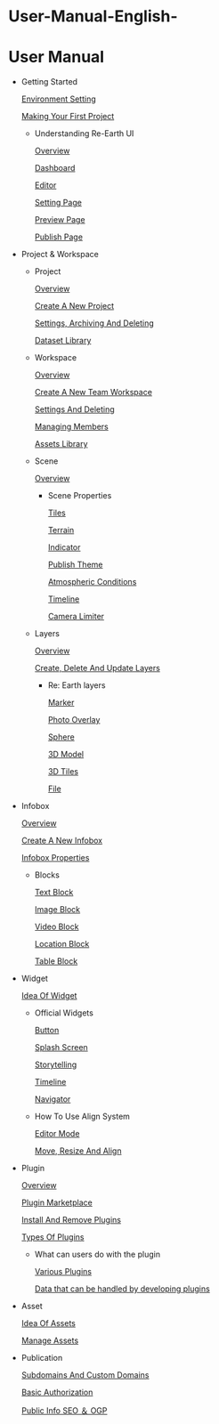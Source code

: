 # User-Manual-English-
# User Manual

- Getting Started
    
    [Environment Setting](https://github.com/CS-eukarya/User-Manual-English-/blob/Getting-Started/Environment%20Setting.md)
    
    [Making Your First Project](https://github.com/CS-eukarya/User-Manual-English-/blob/Getting-Started/Making%20Your%20First%20Project.md)
    
    - Understanding Re-Earth UI
        
        [Overview](https://github.com/CS-eukarya/User-Manual-English-/blob/Understanding-Re-Earth-UI/Overview%20for%20Understanding%20Re-Earth%20UI.md)
        
        [Dashboard](https://github.com/CS-eukarya/User-Manual-English-/blob/Understanding-Re-Earth-UI/Dashboard.md)
        
        [Editor](https://github.com/CS-eukarya/User-Manual-English-/blob/Understanding-Re-Earth-UI/Editor.md)
        
        [Setting Page](https://github.com/CS-eukarya/User-Manual-English-/blob/Understanding-Re-Earth-UI/Setting%20Page.md)
        
        [Preview Page](https://github.com/CS-eukarya/User-Manual-English-/blob/Understanding-Re-Earth-UI/Preview%20Page.md)
        
        [Publish Page](https://github.com/CS-eukarya/User-Manual-English-/blob/Understanding-Re-Earth-UI/Publish%20Page.md)
        
- Project & Workspace
    - Project
        
        [Overview](https://github.com/CS-eukarya/User-Manual-English-/blob/Project/Overview%20for%20Project.md)
        
        [Create A New Project](https://github.com/CS-eukarya/User-Manual-English-/blob/Project/Create%20A%20New%20Project.md)
        
        [Settings, Archiving And Deleting](https://github.com/CS-eukarya/User-Manual-English-/blob/Project/Settings%2C%20Archiving%20And%20Deleting.md)
        
        [Dataset Library](https://github.com/CS-eukarya/User-Manual-English-/blob/Project/Dataset%20Library.md)
        
    - Workspace
        
        [Overview](https://github.com/CS-eukarya/User-Manual-English-/blob/Workspace/Overview%20for%20workspace.md)
        
        [Create A New Team Workspace](https://github.com/CS-eukarya/User-Manual-English-/blob/Workspace/Create%20A%20New%20Team%20Workspace.md)
        
        [Settings And Deleting](https://github.com/CS-eukarya/User-Manual-English-/blob/Workspace/Settings%20And%20Deleting.md)
        
        [Managing Members](https://github.com/CS-eukarya/User-Manual-English-/blob/Workspace/Managing%20Members.md)
        
        [Assets Library](https://github.com/CS-eukarya/User-Manual-English-/blob/Workspace/Assets%20Library.md)
        
    - Scene
        
        [Overview](https://github.com/CS-eukarya/User-Manual-English-/blob/Scene/Overview%20for%20Scene.md)
        
        - Scene Properties
            
            [Tiles ](https://github.com/CS-eukarya/User-Manual-English-/blob/Scene-Properties/Tiles.md)
            
            [Terrain](https://github.com/CS-eukarya/User-Manual-English-/blob/Scene-Properties/Terrain.md)
            
            [Indicator](https://github.com/CS-eukarya/User-Manual-English-/blob/Scene-Properties/Indicator.md)
            
            [Publish Theme ](https://github.com/CS-eukarya/User-Manual-English-/blob/Scene-Properties/Publish%20Theme.md)
            
            [Atmospheric Conditions ](https://github.com/CS-eukarya/User-Manual-English-/blob/Scene-Properties/Atmospheric%20Conditions.md)
            
            [Timeline ](https://github.com/CS-eukarya/User-Manual-English-/blob/Scene-Properties/Timeline%20for%20Scene.md)
            
            [Camera Limiter](https://github.com/CS-eukarya/User-Manual-English-/blob/Scene-Properties/Camera%20Limiter.md)
            
    - Layers
        
        [Overview](https://github.com/CS-eukarya/User-Manual-English-/blob/Layers/Overview%20for%20Layer.md)
        
        [Create, Delete And Update Layers ](https://github.com/CS-eukarya/User-Manual-English-/blob/Layers/Create%2C%20Delete%20And%20Update%20Layers.md)
        
        - Re: Earth layers
            
            [Marker](https://github.com/CS-eukarya/User-Manual-English-/blob/Re-Earth-layers/Marker.md)
            
            [Photo Overlay](https://github.com/CS-eukarya/User-Manual-English-/blob/Re-Earth-layers/Photo%20Overlay.md)
            
            [Sphere](https://github.com/CS-eukarya/User-Manual-English-/blob/Re-Earth-layers/Sphere.md)
            
            [3D Model](https://github.com/CS-eukarya/User-Manual-English-/blob/Re-Earth-layers/3D%20Model.md)
            
            [3D Tiles](https://github.com/CS-eukarya/User-Manual-English-/blob/Re-Earth-layers/3D%20Tiles.md)
            
            [File](https://github.com/CS-eukarya/User-Manual-English-/blob/Re-Earth-layers/File.md)
            
- Infobox
    
    [Overview ](https://github.com/CS-eukarya/User-Manual-English-/blob/Infobox/Overview%20for%20Infobox.md)
    
    [Create A New Infobox](https://github.com/CS-eukarya/User-Manual-English-/blob/Infobox/Create%20A%20New%20Infobox.md)
    
    [Infobox Properties ](https://github.com/CS-eukarya/User-Manual-English-/blob/Infobox/Infobox%20Properties.md)
    
    - Blocks
        
        [Text Block ](https://github.com/CS-eukarya/User-Manual-English-/blob/Blocks/Text%20Block.md)
        
        [Image Block ](https://github.com/CS-eukarya/User-Manual-English-/blob/Blocks/Image%20Block.md)
        
        [Video Block ](https://github.com/CS-eukarya/User-Manual-English-/blob/Blocks/Video%20Block.md)
        
        [Location Block ](https://github.com/CS-eukarya/User-Manual-English-/blob/Blocks/Location%20Block.md)
        
        [Table Block ](https://github.com/CS-eukarya/User-Manual-English-/blob/Blocks/Table%20Block.md)
        
- Widget
    
    [Idea Of Widget](https://github.com/CS-eukarya/User-Manual-English-/blob/Widget/Idea%20Of%20Widget.md)
    
    - Official Widgets
        
        [Button](https://github.com/CS-eukarya/User-Manual-English-/blob/Official-Widgets/Button.md)
        
        [Splash Screen](https://github.com/CS-eukarya/User-Manual-English-/blob/Official-Widgets/Splash%20Screen.md)
        
        [Storytelling](https://github.com/CS-eukarya/User-Manual-English-/blob/Official-Widgets/Storytelling.md)
        
        [Timeline](https://github.com/CS-eukarya/User-Manual-English-/blob/Official-Widgets/Timeline%20for%20Widget.md)
        
        [Navigator](https://github.com/CS-eukarya/User-Manual-English-/blob/Official-Widgets/Navigator.md)
        
    - How To Use Align System
        
        [Editor Mode](https://github.com/CS-eukarya/User-Manual-English-/blob/How-To-Use-Align-System/Editor%20Mode.md)
        
        [Move, Resize And Align](https://github.com/CS-eukarya/User-Manual-English-/blob/How-To-Use-Align-System/Move%2C%20Resize%20And%20Align.md)
        
- Plugin
    
    [Overview](https://github.com/CS-eukarya/User-Manual-English-/blob/Plugin/Overview%20for%20Plugin.md)
    
    [Plugin Marketplace ](https://github.com/CS-eukarya/User-Manual-English-/blob/Plugin/Plugin%20Marketplace.md)
    
    [Install And Remove Plugins](https://github.com/CS-eukarya/User-Manual-English-/blob/Plugin/Install%20And%20Remove%20Plugins.md)
    
    [Types Of Plugins](https://github.com/CS-eukarya/User-Manual-English-/blob/Plugin/Types%20Of%20Plugins.md)
    
    - What can users do with the plugin
        
        [Various Plugins](https://github.com/CS-eukarya/User-Manual-English-/blob/What-can-users-do-with-the-plugin/Various%20Plugins.md)
        
        [Data that can be handled by developing plugins](https://github.com/CS-eukarya/User-Manual-English-/blob/What-can-users-do-with-the-plugin/Data%20that%20can%20be%20handled%20by%20developing%20plugins.md)
        
- Asset
    
    [Idea Of Assets](https://github.com/CS-eukarya/User-Manual-English-/blob/Asset/Idea%20Of%20Assets.md)
    
    [Manage Assets](https://github.com/CS-eukarya/User-Manual-English-/blob/Asset/Manage%20Assets.md)
    
- Publication
    
    [Subdomains And Custom Domains](https://github.com/CS-eukarya/User-Manual-English-/blob/Publication/Subdomains%20And%20Custom%20Domains.md)
    
    [Basic Authorization](https://github.com/CS-eukarya/User-Manual-English-/blob/Publication/Basic%20Authorization.md)
    
    [Public Info SEO ＆ OGP](https://github.com/CS-eukarya/User-Manual-English-/blob/Publication/Public%20Info%20SEO%20%EF%BC%86%20OGP.md)
    
